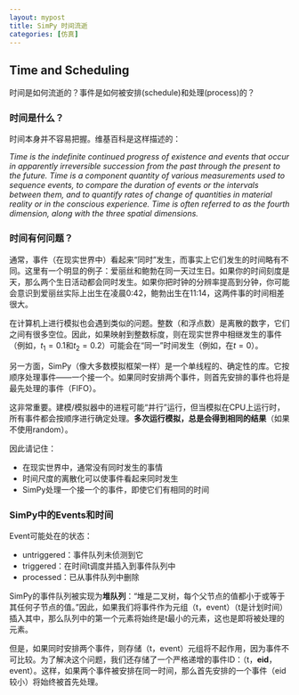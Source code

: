 ```yaml
---
layout: mypost
title: SimPy 时间流逝
categories: [仿真]
---
```


## Time and Scheduling

时间是如何流逝的？事件是如何被安排(schedule)和处理(process)的？

### 时间是什么？

时间本身并不容易把握。维基百科是这样描述的：

*Time is the indefinite continued progress of existence and events that occur in apparently irreversible succession from the past through the present to the future. Time is a component quantity of various measurements used to sequence events, to compare the duration of events or the intervals between them, and to quantify rates of change of quantities in material reality or in the conscious experience. Time is often referred to as the fourth dimension, along with the three spatial dimensions.*

### 时间有何问题？

通常，事件（在现实世界中）看起来“同时”发生，而事实上它们发生的时间略有不同。这里有一个明显的例子：爱丽丝和鲍勃在同一天过生日。如果你的时间刻度是天，那么两个生日活动都会同时发生。如果你把时钟的分辨率提高到分钟，你可能会意识到爱丽丝实际上出生在凌晨0:42，鲍勃出生在11:14，这两件事的时间相差很大。

在计算机上进行模拟也会遇到类似的问题。整数（和浮点数）是离散的数字，它们之间有很多空位。因此，如果映射到整数标度，则在现实世界中相继发生的事件（例如，$t_1=0.1$和$t_2=0.2$）可能会在“同一”时间发生（例如，在$t=0$）。

另一方面，SimPy（像大多数模拟框架一样）是一个单线程的、确定性的库。它按顺序处理事件——一个接一个。如果同时安排两个事件，则首先安排的事件也将是最先处理的事件（FIFO）。

这非常重要。建模/模拟器中的进程可能“并行”运行，但当模拟在CPU上运行时，所有事件都会按顺序进行确定处理。**多次运行模拟，总是会得到相同的结果**（如果不使用random）。

因此请记住：
- 在现实世界中，通常没有同时发生的事情
- 时间尺度的离散化可以使事件看起来同时发生
- SimPy处理一个接一个的事件，即使它们有相同的时间

### SimPy中的Events和时间

Event可能处在的状态：
- untriggered：事件队列未侦测到它
- triggered：在时间t调度并插入到事件队列中
- processed：已从事件队列中删除

SimPy的事件队列被实现为**堆队列**：“堆是二叉树，每个父节点的值都小于或等于其任何子节点的值。”因此，如果我们将事件作为元组（t，event）（t是计划时间）插入其中，那么队列中的第一个元素将始终是t最小的元素，这也是即将被处理的元素。

但是，如果同时安排两个事件，则存储（t，event）元组将不起作用，因为事件不可比较。为了解决这个问题，我们还存储了一个严格递增的事件ID：（t，**eid**，event）。这样，如果两个事件被安排在同一时间，那么首先安排的一个事件（eid较小）将始终被首先处理。
